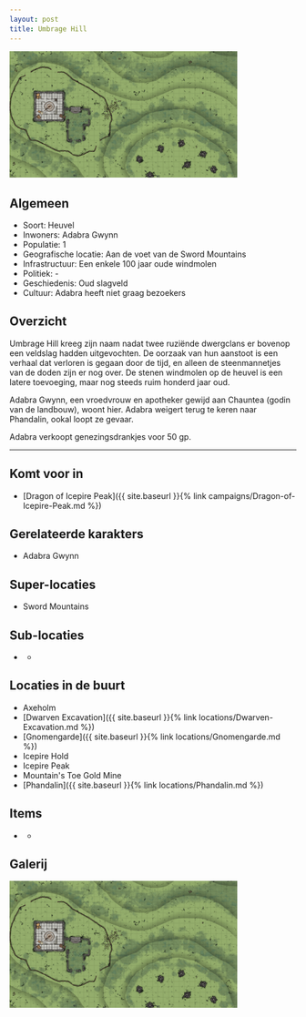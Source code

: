 ```yaml
---
layout: post
title: Umbrage Hill
---
```


<img src="../images/Umbrage Hill.png" alt="Umbrage Hill" width=400>

## Algemeen
* Soort: Heuvel
* Inwoners: Adabra Gwynn
* Populatie: 1
* Geografische locatie: Aan de voet van de Sword Mountains
* Infrastructuur: Een enkele 100 jaar oude windmolen
* Politiek: -
* Geschiedenis: Oud slagveld
* Cultuur: Adabra heeft niet graag bezoekers

## Overzicht
Umbrage Hill kreeg zijn naam nadat twee ruziënde dwergclans er bovenop een veldslag hadden uitgevochten. De oorzaak van hun aanstoot is een verhaal dat verloren is gegaan door de tijd, en alleen de steenmannetjes van de doden zijn er nog over. De stenen windmolen op de heuvel is een latere toevoeging, maar nog steeds ruim honderd jaar oud.

Adabra Gwynn, een vroedvrouw en apotheker gewijd aan Chauntea (godin van de landbouw), woont hier. Adabra weigert terug te keren naar Phandalin, ookal loopt ze gevaar.

Adabra verkoopt genezingsdrankjes voor 50 gp.

---

## Komt voor in
* [Dragon of Icepire Peak]({{ site.baseurl }}{% link campaigns/Dragon-of-Icepire-Peak.md %})

## Gerelateerde karakters
* Adabra Gwynn

## Super-locaties
* Sword Mountains

## Sub-locaties
* -

## Locaties in de buurt
* Axeholm
* [Dwarven Excavation]({{ site.baseurl }}{% link locations/Dwarven-Excavation.md %})
* [Gnomengarde]({{ site.baseurl }}{% link locations/Gnomengarde.md %})
* Icepire Hold
* Icepire Peak
* Mountain's Toe Gold Mine
* [Phandalin]({{ site.baseurl }}{% link locations/Phandalin.md %})

## Items
* -

## Galerij
<img src="../images/Umbrage Hill.png" alt="Umbrage Hill" width=400>